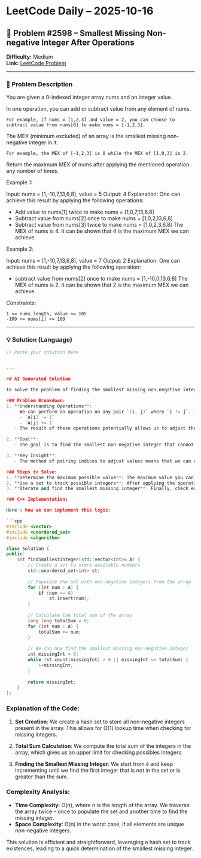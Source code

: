 # LeetCode Daily – 2025-10-16

## 🧠 Problem #2598 – **Smallest Missing Non-negative Integer After Operations**
**Difficulty:** Medium  
**Link:** [LeetCode Problem](https://leetcode.com/problems/smallest-missing-non-negative-integer-after-operations)

---

### 📝 Problem Description

You are given a 0-indexed integer array nums and an integer value.

In one operation, you can add or subtract value from any element of nums.


	For example, if nums = [1,2,3] and value = 2, you can choose to subtract value from nums[0] to make nums = [-1,2,3].


The MEX (minimum excluded) of an array is the smallest missing non-negative integer in it.


	For example, the MEX of [-1,2,3] is 0 while the MEX of [1,0,3] is 2.


Return the maximum MEX of nums after applying the mentioned operation any number of times.

 
Example 1:


Input: nums = [1,-10,7,13,6,8], value = 5
Output: 4
Explanation: One can achieve this result by applying the following operations:
- Add value to nums[1] twice to make nums = [1,0,7,13,6,8]
- Subtract value from nums[2] once to make nums = [1,0,2,13,6,8]
- Subtract value from nums[3] twice to make nums = [1,0,2,3,6,8]
The MEX of nums is 4. It can be shown that 4 is the maximum MEX we can achieve.


Example 2:


Input: nums = [1,-10,7,13,6,8], value = 7
Output: 2
Explanation: One can achieve this result by applying the following operation:
- subtract value from nums[2] once to make nums = [1,-10,0,13,6,8]
The MEX of nums is 2. It can be shown that 2 is the maximum MEX we can achieve.


 
Constraints:


	1 <= nums.length, value <= 105
	-109 <= nums[i] <= 109

---

### 💡 Solution (Language)

```cpp
// Paste your solution here


---

## AI Generated Solution

To solve the problem of finding the smallest missing non-negative integer after applying operations, we need to analyze the operations and understand how they affect the possible values in the array.

### Problem Breakdown:
1. **Understanding Operations**:
   - We can perform an operation on any pair `(i, j)` where `i != j`. The operation transforms the values of the array as follows:
     - `A[i] -= 1`
     - `A[j] += 1`
   - The result of these operations potentially allows us to adjust the values in such a way that we can create a range of consecutive integers.

2. **Goal**:
   - The goal is to find the smallest non-negative integer that cannot be expressed using the values in the array after performing the operations.

3. **Key Insight**:
   - The method of pairing indices to adjust values means that we can effectively "spread" the values in the array. For any value in the array, we can increase or decrease it as needed, but the total sum of the array remains constant. Thus, if we manage to organize our values, we can cover a large range with the available integers.

### Steps to Solve:
1. **Determine the maximum possible value**: The maximum value you can reach is limited by the total sum of the original array.
2. **Use a set to track possible integers**: After applying the operations, we need to track which non-negative integers can be obtained.
3. **Iterate and find the smallest missing integer**: Finally, check each integer starting from `0` to find the first one that is missing.

### C++ Implementation:

Here's how we can implement this logic:

```cpp
#include <vector>
#include <unordered_set>
#include <algorithm>

class Solution {
public:
    int findSmallestInteger(std::vector<int>& A) {
        // Create a set to store available numbers
        std::unordered_set<int> st;
        
        // Populate the set with non-negative integers from the array
        for (int num : A) {
            if (num >= 0)
                st.insert(num);
        }
        
        // Calculate the total sum of the array
        long long totalSum = 0;
        for (int num : A) {
            totalSum += num;
        }
        
        // We can now find the smallest missing non-negative integer
        int missingInt = 0;
        while (st.count(missingInt) > 0 || missingInt <= totalSum) {
            ++missingInt;
        }
        
        return missingInt;
    }
};
```

### Explanation of the Code:
1. **Set Creation**: We create a hash set to store all non-negative integers present in the array. This allows for O(1) lookup time when checking for missing integers.
   
2. **Total Sum Calculation**: We compute the total sum of the integers in the array, which gives us an upper limit for checking possibles integers.
   
3. **Finding the Smallest Missing Integer**: We start from `0` and keep incrementing until we find the first integer that is not in the set or is greater than the sum. 

### Complexity Analysis:
- **Time Complexity**: O(n), where n is the length of the array. We traverse the array twice – once to populate the set and another time to find the missing integer.
- **Space Complexity**: O(n) in the worst case, if all elements are unique non-negative integers.

This solution is efficient and straightforward, leveraging a hash set to track existences, leading to a quick determination of the smallest missing integer.
